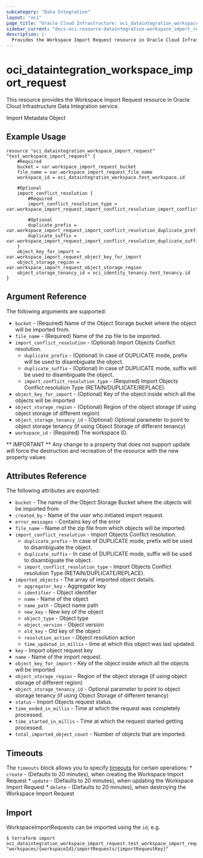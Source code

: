 ```yaml
---
subcategory: "Data Integration"
layout: "oci"
page_title: "Oracle Cloud Infrastructure: oci_dataintegration_workspace_import_request"
sidebar_current: "docs-oci-resource-dataintegration-workspace_import_request"
description: |-
  Provides the Workspace Import Request resource in Oracle Cloud Infrastructure Data Integration service
---
```


# oci_dataintegration_workspace_import_request
This resource provides the Workspace Import Request resource in Oracle Cloud Infrastructure Data Integration service.

Import Metadata Object

## Example Usage

```hcl
resource "oci_dataintegration_workspace_import_request" "test_workspace_import_request" {
	#Required
	bucket = var.workspace_import_request_bucket
	file_name = var.workspace_import_request_file_name
	workspace_id = oci_dataintegration_workspace.test_workspace.id

	#Optional
	import_conflict_resolution {
		#Required
		import_conflict_resolution_type = var.workspace_import_request_import_conflict_resolution_import_conflict_resolution_type

		#Optional
		duplicate_prefix = var.workspace_import_request_import_conflict_resolution_duplicate_prefix
		duplicate_suffix = var.workspace_import_request_import_conflict_resolution_duplicate_suffix
	}
	object_key_for_import = var.workspace_import_request_object_key_for_import
	object_storage_region = var.workspace_import_request_object_storage_region
	object_storage_tenancy_id = oci_identity_tenancy.test_tenancy.id
}
```

## Argument Reference

The following arguments are supported:

* `bucket` - (Required) Name of the Object Storage bucket where the object will be imported from.
* `file_name` - (Required) Name of the zip file to be imported.
* `import_conflict_resolution` - (Optional) Import Objects Conflict resolution.
	* `duplicate_prefix` - (Optional) In case of DUPLICATE mode, prefix will be used to disambiguate the object.
	* `duplicate_suffix` - (Optional) In case of DUPLICATE mode, suffix will be used to disambiguate the object.
	* `import_conflict_resolution_type` - (Required) Import Objects Conflict resolution Type (RETAIN/DUPLICATE/REPLACE).
* `object_key_for_import` - (Optional) Key of the object inside which all the objects will be imported
* `object_storage_region` - (Optional) Region of the object storage (if using object storage of different region)
* `object_storage_tenancy_id` - (Optional) Optional parameter to point to object storage tenancy (if using Object Storage of different tenancy)
* `workspace_id` - (Required) The workspace ID.


** IMPORTANT **
Any change to a property that does not support update will force the destruction and recreation of the resource with the new property values

## Attributes Reference

The following attributes are exported:

* `bucket` - The name of the Object Storage Bucket where the objects will be imported from
* `created_by` - Name of the user who initiated import request.
* `error_messages` - Contains key of the error
* `file_name` - Name of the zip file from which objects will be imported.
* `import_conflict_resolution` - Import Objects Conflict resolution.
	* `duplicate_prefix` - In case of DUPLICATE mode, prefix will be used to disambiguate the object.
	* `duplicate_suffix` - In case of DUPLICATE mode, suffix will be used to disambiguate the object.
	* `import_conflict_resolution_type` - Import Objects Conflict resolution Type (RETAIN/DUPLICATE/REPLACE).
* `imported_objects` - The array of imported object details.
	* `aggregator_key` - Aggregator key
	* `identifier` - Object identifier
	* `name` - Name of the object
	* `name_path` - Object name path
	* `new_key` - New key of the object
	* `object_type` - Object type
	* `object_version` - Object version
	* `old_key` - Old key of the object
	* `resolution_action` - Object resolution action
	* `time_updated_in_millis` - time at which this object was last updated.
* `key` - Import object request key
* `name` - Name of the import request.
* `object_key_for_import` - Key of the object inside which all the objects will be imported
* `object_storage_region` - Region of the object storage (if using object storage of different region)
* `object_storage_tenancy_id` - Optional parameter to point to object storage tenancy (if using Object Storage of different tenancy)
* `status` - Import Objects request status.
* `time_ended_in_millis` - Time at which the request was completely processed.
* `time_started_in_millis` - Time at which the request started getting processed.
* `total_imported_object_count` - Number of objects that are imported.

## Timeouts

The `timeouts` block allows you to specify [timeouts](https://registry.terraform.io/providers/oracle/oci/latest/docs/guides/changing_timeouts) for certain operations:
	* `create` - (Defaults to 20 minutes), when creating the Workspace Import Request
	* `update` - (Defaults to 20 minutes), when updating the Workspace Import Request
	* `delete` - (Defaults to 20 minutes), when destroying the Workspace Import Request


## Import

WorkspaceImportRequests can be imported using the `id`, e.g.

```
$ terraform import oci_dataintegration_workspace_import_request.test_workspace_import_request "workspaces/{workspaceId}/importRequests/{importRequestKey}" 
```

